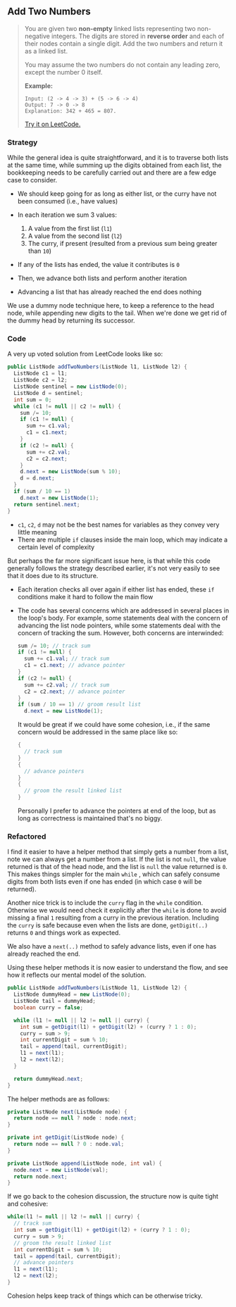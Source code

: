 ## Add Two Numbers

> You are given two **non-empty** linked lists representing two non-negative integers. The digits are stored in **reverse order** and each of their nodes contain a single digit. Add the two numbers and return it as a linked list.
>
> You may assume the two numbers do not contain any leading zero, except the number 0 itself.
>
> **Example:**
>
> ```
> Input: (2 -> 4 -> 3) + (5 -> 6 -> 4)
> Output: 7 -> 0 -> 8
> Explanation: 342 + 465 = 807.
> ```
> [Try it on LeetCode.](https://leetcode.com/problems/add-two-numbers/)



### Strategy

While the general idea is quite straightforward, and it is to traverse both lists at the same time, while summing up the digits obtained from each list, the bookkeeping needs to be carefully carried out and there are a few edge case to consider. 

* We should keep going for as long as either list, or the curry have not been consumed (i.e., have values)
* In each iteration we sum 3 values:

  1. A value from the first list (`l1`)
  2. A value from the second list (`l2`)
  3. The curry, if present (resulted from a previous sum being greater than `10`)
* If any of the lists has ended, the value it contributes is `0`
* Then, we advance both lists and perform another iteration
* Advancing a list that has already reached the end does nothing

We use a dummy node technique here, to keep a reference to the head node, while appending new digits to the tail. When we're done we get rid of the dummy head by returning its successor.



### Code

A very up voted solution from LeetCode looks like so:

```java
public ListNode addTwoNumbers(ListNode l1, ListNode l2) {
  ListNode c1 = l1;
  ListNode c2 = l2;
  ListNode sentinel = new ListNode(0);
  ListNode d = sentinel;
  int sum = 0;
  while (c1 != null || c2 != null) {
    sum /= 10;
    if (c1 != null) {
      sum += c1.val;
      c1 = c1.next;
    }
    if (c2 != null) {
      sum += c2.val;
      c2 = c2.next;
    }
    d.next = new ListNode(sum % 10);
    d = d.next;
  }
  if (sum / 10 == 1)
    d.next = new ListNode(1);
  return sentinel.next;
}
```

* `c1`, `c2`, `d` may not be the best names for variables as they convey very little meaning
* There are multiple `if` clauses inside the main loop, which may indicate a certain level of complexity 

But perhaps the far more significant issue here, is that while this code generally follows the strategy described earlier, it's not very easily to see that it does due to its structure. 

* Each iteration checks all over again if either list has ended, these `if` conditions make it hard to follow the main flow

* The code has several concerns which are addressed in several places in the loop's body. For example, some statements deal with the concern of advancing the list node pointers, while some statements deal with the concern of tracking the sum. However, both concerns are interwinded:

  ```java
  sum /= 10; // track sum
  if (c1 != null) {
    sum += c1.val; // track sum
    c1 = c1.next; // advance pointer
  }
  if (c2 != null) {
    sum += c2.val; // track sum
    c2 = c2.next; // advance pointer
  }
  if (sum / 10 == 1) // groom result list 
    d.next = new ListNode(1);
  ```

  It would be great if we could have some cohesion, i.e., if the same concern would be addressed in the same place like so:

  ```java
  {
    // track sum
  }
  {
    // advance pointers
  }
  {
    // groom the result linked list
  }
  ```

  Personally I prefer to advance the pointers at end of the loop, but as long as correctness is maintained that's no biggy.

  

### Refactored

I find it easier to have a helper method that simply gets a number from a list, note we can always get a number from a list. If the list is not `null`, the value returned is that of the head node, and the list is `null` the value returned is `0`. This makes things simpler for the main `while` , which can safely consume digits from both lists even if one has ended (in which case `0` will be returned).

Another nice trick is to include the `curry` flag in the `while` condition. Otherwise we would need check it explicitly after the `while` is done to avoid missing a final `1` resulting from a curry in the previous iteration. Including the `curry` is safe because even when the lists are done, `getDigit(..)` returns `0` and things work as expected.

We also have a `next(..)` method to safely advance lists, even if one has already reached the end.

Using these helper methods it is now easier to understand the flow, and see how it reflects our mental model of the solution.

```java
public ListNode addTwoNumbers(ListNode l1, ListNode l2) {
  ListNode dummyHead = new ListNode(0);
  ListNode tail = dummyHead;
  boolean curry = false;

  while (l1 != null || l2 != null || curry) {
    int sum = getDigit(l1) + getDigit(l2) + (curry ? 1 : 0);
    curry = sum > 9;
    int currentDigit = sum % 10;
    tail = append(tail, currentDigit);
    l1 = next(l1);
    l2 = next(l2);
  }

  return dummyHead.next;
}
```

The helper methods are as follows:

```java
private ListNode next(ListNode node) {
  return node == null ? node : node.next;
}

private int getDigit(ListNode node) {
  return node == null ? 0 : node.val;
}

private ListNode append(ListNode node, int val) {
  node.next = new ListNode(val);
  return node.next;
}
```

If we go back to the cohesion discussion, the structure now is quite tight and cohesive:

```java
while(l1 != null || l2 != null || curry) {
  // track sum
  int sum = getDigit(l1) + getDigit(l2) + (curry ? 1 : 0);
  curry = sum > 9;
  // groom the result linked list
  int currentDigit = sum % 10;
  tail = append(tail, currentDigit);
  // advance pointers
  l1 = next(l1);
  l2 = next(l2);
}
```

Cohesion helps keep track of things which can be otherwise tricky.